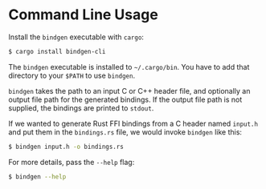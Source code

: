 # Command Line Usage

Install the `bindgen` executable with `cargo`:

```bash
$ cargo install bindgen-cli
```

The `bindgen` executable is installed to `~/.cargo/bin`. You have to add that
directory to your `$PATH` to use `bindgen`.

`bindgen` takes the path to an input C or C++ header file, and optionally an
output file path for the generated bindings. If the output file path is not
supplied, the bindings are printed to `stdout`.

If we wanted to generate Rust FFI bindings from a C header named `input.h` and
put them in the `bindings.rs` file, we would invoke `bindgen` like this:

```bash
$ bindgen input.h -o bindings.rs
```

For more details, pass the `--help` flag:

```bash
$ bindgen --help
```
